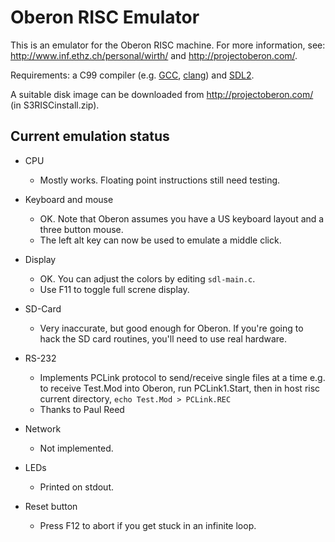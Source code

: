 Oberon RISC Emulator
====================

This is an emulator for the Oberon RISC machine. For more information, see:
http://www.inf.ethz.ch/personal/wirth/ and http://projectoberon.com/.

Requirements: a C99 compiler (e.g. [GCC](http://gcc.gnu.org/),
[clang](http://clang.llvm.org/)) and [SDL2](http://libsdl.org/).

A suitable disk image can be downloaded from http://projectoberon.com/ (in
S3RISCinstall.zip).

Current emulation status
------------------------

* CPU
  * Mostly works. Floating point instructions still need testing.

* Keyboard and mouse
  * OK. Note that Oberon assumes you have a US keyboard layout and
    a three button mouse.
  * The left alt key can now be used to emulate a middle click.

* Display
  * OK. You can adjust the colors by editing `sdl-main.c`.
  * Use F11 to toggle full screne display.

* SD-Card
  * Very inaccurate, but good enough for Oberon. If you're going to
    hack the SD card routines, you'll need to use real hardware.

* RS-232
  * Implements PCLink protocol to send/receive single files at a time
    e.g. to receive Test.Mod into Oberon, run PCLink1.Start,
    then in host risc current directory, `echo Test.Mod > PCLink.REC`
  * Thanks to Paul Reed

* Network
  * Not implemented.

* LEDs
  * Printed on stdout.

* Reset button
  * Press F12 to abort if you get stuck in an infinite loop.
